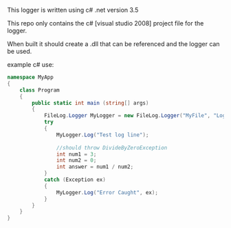 This logger is written using c# .net version 3.5

This repo only contains the c# [visual studio 2008] project file for the logger.

When built it should create a .dll that can be referenced and the logger can be used.

example c# use:

```c#
namespace MyApp
{
	class Program
	{
		public static int main (string[] args)
		{
			FileLog.Logger MyLogger = new FileLog.Logger("MyFile", "LogDir");
			try
			{
				MyLogger.Log("Test log line");
				
				//should throw DivideByZeroException
				int num1 = 3;
				int num2 = 0;
				int answer = num1 / num2;
			}
			catch (Exception ex)
			{
				MyLogger.Log("Error Caught", ex);
			}
		}
	}
}
```